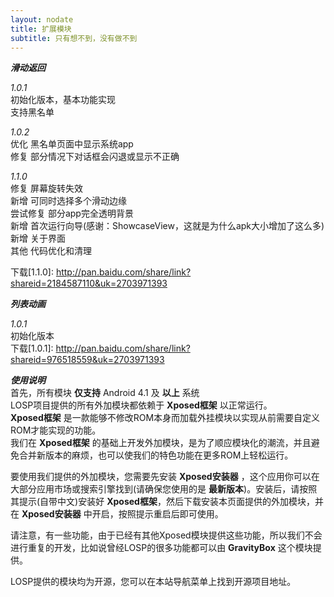 ```yaml
---
layout: nodate
title: 扩展模块
subtitle: 只有想不到，没有做不到
---
```

*__滑动返回__*  

*1.0.1*  
初始化版本，基本功能实现  
支持黑名单  

*1.0.2*  
优化 黑名单页面中显示系统app  
修复 部分情况下对话框会闪退或显示不正确  

*1.1.0*  
修复 屏幕旋转失效  
新增 可同时选择多个滑动边缘  
尝试修复 部分app完全透明背景  
新增 首次运行向导(感谢：ShowcaseView，这就是为什么apk大小增加了这么多)  
新增 关于界面  
其他 代码优化和清理  

下载[1.1.0]: <http://pan.baidu.com/share/link?shareid=2184587110&uk=2703971393>  

*__列表动画__*  

*1.0.1*  
初始化版本  
下载[1.0.1]: <http://pan.baidu.com/share/link?shareid=976518559&uk=2703971393>

*__使用说明__*  
首先，所有模块 __仅支持__ Android 4.1 及 __以上__ 系统  
LOSP项目提供的所有外加模块都依赖于 __Xposed框架__ 以正常运行。  
__Xposed框架__ 是一款能够不修改ROM本身而加载外挂模块以实现从前需要自定义ROM才能实现的功能。  
我们在 __Xposed框架__ 的基础上开发外加模块，是为了顺应模块化的潮流，并且避免合并新版本的麻烦，也可以使我们的特色功能在更多ROM上轻松运行。

要使用我们提供的外加模块，您需要先安装 __Xposed安装器__ ，这个应用你可以在大部分应用市场或搜索引擎找到(请确保您使用的是 __最新版本__)。安装后，请按照其提示(自带中文)安装好 __Xposed框架__，然后下载安装本页面提供的外加模块，并在 __Xposed安装器__ 中开启，按照提示重启后即可使用。

请注意，有一些功能，由于已经有其他Xposed模块提供这些功能，所以我们不会进行重复的开发，比如说曾经LOSP的很多功能都可以由 __GravityBox__ 这个模块提供。

LOSP提供的模块均为开源，您可以在本站导航菜单上找到开源项目地址。